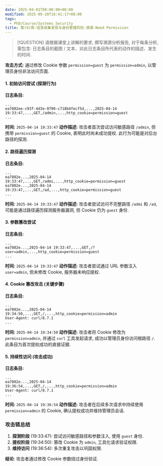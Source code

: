 ```yaml
---
date: 2025-04-01T00:00:00+08:00
modified: 2025-09-20T18:41:17+08:00
tags:
  - PhD/Course/Systems_Security
title: 第(9)周-信息收集发现与身份管理风险-溯源-Need Permission
---
```


> [!QUESTION]
> 请根据课堂上讲解的要求, 撰写溯源分析报告, 对于每条分析, 需包含: 日志条目的截图 / 文本、对此日志条目所代表的动作的描述、发生的时间.

**攻击方式:** 通过修改 Cookie 参数 `permission=guest` 为 `permission=admin`, 以管理员身份非法访问页面.

#### 1. 初始访问尝试 (探测行为)

**日志条目:**

```csv
...
ea7802ee-c93f-4d3e-9790-c718b4fecf5d,...,2025-04-14 19:33:47,...,GET,/admin,...,http_cookie=permission=guest
...
```

**时间:** `2025-04-14 19:33:47`
**动作描述:** 攻击者首次尝试访问敏感路径 `/admin`, 但携带 `permission=guest` 的 Cookie, 表明此时尚未成功提权. 此行为可能是对后台路径的探测.

#### 2. 路径遍历探测

**日志条目:**

```csv
...
ea7802e...,2025-04-14 19:33:47,...,GET,/admi,...,http_cookie=permission=guest
ea7802e...,2025-04-14 19:33:47,...,GET,/ad,...,http_cookie=permission=guest
...
```

**时间:** `2025-04-14 19:33:47`
**动作描述:** 攻击者尝试访问不完整路径 `/admi` 和 `/ad`, 可能是通过路径遍历探测服务器漏洞, 但 Cookie 仍为 `guest` 身份.

#### 3. 参数篡改尝试

**日志条目:**

```csv
...
ea7802e...,2025-04-14 19:33:47,...,GET,/?user=admin,...,http_cookie=permission=guest
...
```

**时间:** `2025-04-14 19:33:47`
**动作描述:** 攻击者尝试通过 URL 参数注入 `user=admin`, 但未修改 Cookie, 服务器未响应提权.

#### 4. Cookie 篡改攻击 (关键步骤)

**日志条目:**

```csv
...
ea7802e...,2025-04-14 19:34:50,...,GET,/,...,http_cookie=permission=admin
User-Agent: curl/8.7.1
...
```

**时间:** `2025-04-14 19:34:50`
**动作描述:** 攻击者将 Cookie 修改为 `permission=admin`, 并通过 `curl` 工具发起请求, 成功以管理员身份访问根路径 `/`. 此条目为首次提权成功的直接证据.

#### 5. 持续性访问 (攻击成功)

**日志条目:**

```csv
...
ea7802e...,2025-04-14 19:36:54,...,GET,/,...,http_cookie=permission=admin
User-Agent: curl/8.7.1
...
```

**时间:** `2025-04-14 19:36:54`
**动作描述:** 攻击者在后续多次请求中持续使用 `permission=admin` 的 Cookie, 确认提权成功并维持管理员会话.

### 攻击链总结

1. **探测阶段** (19:33:47): 尝试访问敏感路径和参数注入, 使用 `guest` 身份.
2. **提权阶段** (19:34:50): 篡改 Cookie 为 `admin`, 工具化请求验证权限.
3. **维持访问** (19:36:54): 多次重复攻击以巩固权限.

**结论**: 攻击者通过修改 Cookie 参数绕过身份验证.
